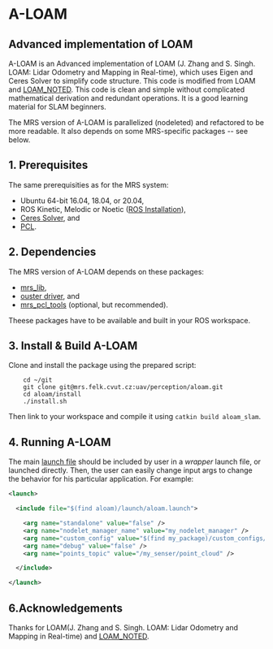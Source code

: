 # A-LOAM

## Advanced implementation of LOAM

A-LOAM is an Advanced implementation of LOAM (J. Zhang and S. Singh. LOAM: Lidar Odometry and Mapping in Real-time), which uses Eigen and Ceres Solver to simplify code structure.
This code is modified from LOAM and [LOAM_NOTED](https://github.com/cuitaixiang/LOAM_NOTED).
This code is clean and simple without complicated mathematical derivation and redundant operations.
It is a good learning material for SLAM beginners.

The MRS version of A-LOAM is parallelized (nodeleted) and refactored to be more readable.
It also depends on some MRS-specific packages -- see below.

## 1. Prerequisites

The same prerequisities as for the MRS system:

* Ubuntu 64-bit 16.04, 18.04, or 20.04,
* ROS Kinetic, Melodic or Noetic ([ROS Installation](http://wiki.ros.org/ROS/Installation)),
* [Ceres Solver](http://ceres-solver.org/installation.html), and
* [PCL](http://www.pointclouds.org/downloads/linux.html).

## 2. Dependencies
The MRS version of A-LOAM depends on these packages:

* [mrs_lib](https://github.com/ctu-mrs/mrs_lib),
* [ouster driver](https://github.com/ctu-mrs/ouster), and
* [mrs_pcl_tools](https://mrs.felk.cvut.cz/gitlab/uav/perception/mrs_pcl_tools) (optional, but recommended).

Theese packages have to be available and built in your ROS workspace.

## 3. Install & Build A-LOAM

Clone and install the package using the prepared script:

```
    cd ~/git
    git clone git@mrs.felk.cvut.cz:uav/perception/aloam.git
    cd aloam/install
    ./install.sh
```

Then link to your workspace and compile it using `catkin build aloam_slam`.

## 4. Running A-LOAM

The main [launch file](https://mrs.felk.cvut.cz/gitlab/uav/perception/aloam/blob/master/launch/aloam.launch) should be included by user in a _wrapper_ launch file, or launched directly.
Then, the user can easily change input args to change the behavior for his particular application.
For example:

```xml
<launch>

  <include file="$(find aloam)/launch/aloam.launch">

    <arg name="standalone" value="false" />
    <arg name="nodelet_manager_name" value="my_nodelet_manager" />
    <arg name="custom_config" value="$(find my_package)/custom_configs/aloam.yaml" />
    <arg name="debug" value="false" />
    <arg name="points_topic" value="/my_senser/point_cloud" />

  </include>

</launch>
```

## 6.Acknowledgements

Thanks for LOAM(J. Zhang and S. Singh. LOAM: Lidar Odometry and Mapping in Real-time) and [LOAM_NOTED](https://github.com/cuitaixiang/LOAM_NOTED).
